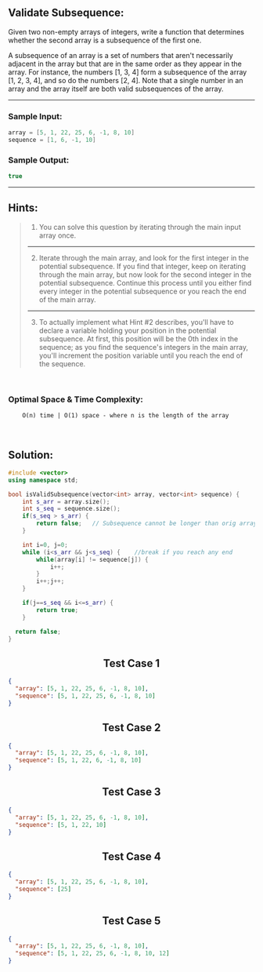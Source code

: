 ## Validate Subsequence:

Given two non-empty arrays of integers, write a function that determines whether the second array is a subsequence of the first one.

A subsequence of an array is a set of numbers that aren't necessarily adjacent in the array but that are in the same order as they appear in the array. For instance, the numbers [1, 3, 4] form a subsequence of the array [1, 2, 3, 4], and so do the numbers [2, 4]. Note that a single number in an array and the array itself are both valid subsequences of the array.

---

### Sample Input:

```cpp
array = [5, 1, 22, 25, 6, -1, 8, 10]
sequence = [1, 6, -1, 10]
```

### Sample Output:

```cpp
true
```

---

## Hints:

> 1. You can solve this question by iterating through the main input array once.
>
> ---
>
> 2. Iterate through the main array, and look for the first integer in the potential subsequence. If you find that integer, keep on iterating through the main array, but now look for the second integer in the potential subsequence. Continue this process until you either find every integer in the potential subsequence or you reach the end of the main array.
>
> ---
>
> 3. To actually implement what Hint #2 describes, you'll have to declare a variable holding your position in the potential subsequence. At first, this position will be the 0th index in the sequence; as you find the sequence's integers in the main array, you'll increment the position variable until you reach the end of the sequence.

<br/>

### Optimal Space & Time Complexity:

```
    O(n) time | O(1) space - where n is the length of the array
```

<br/>

## Solution:

```cpp
#include <vector>
using namespace std;

bool isValidSubsequence(vector<int> array, vector<int> sequence) {
	int s_arr = array.size();
	int s_seq = sequence.size();
	if(s_seq > s_arr) {
		return false;   // Subsequence cannot be longer than orig array
	}

	int i=0, j=0;
	while (i<s_arr && j<s_seq) {    //break if you reach any end
		while(array[i] != sequence[j]) {
			i++;
		}
		i++;j++;
	}

	if(j==s_seq && i<=s_arr) {
		return true;
	}

  return false;
}
```

## <center>Test Case 1</center>

```json
{
  "array": [5, 1, 22, 25, 6, -1, 8, 10],
  "sequence": [5, 1, 22, 25, 6, -1, 8, 10]
}
```

## <center>Test Case 2</center>

```json
{
  "array": [5, 1, 22, 25, 6, -1, 8, 10],
  "sequence": [5, 1, 22, 6, -1, 8, 10]
}
```

## <center>Test Case 3</center>

```json
{
  "array": [5, 1, 22, 25, 6, -1, 8, 10],
  "sequence": [5, 1, 22, 10]
}
```

## <center>Test Case 4</center>

```json
{
  "array": [5, 1, 22, 25, 6, -1, 8, 10],
  "sequence": [25]
}
```

## <center>Test Case 5</center>

```json
{
  "array": [5, 1, 22, 25, 6, -1, 8, 10],
  "sequence": [5, 1, 22, 25, 6, -1, 8, 10, 12]
}
```
